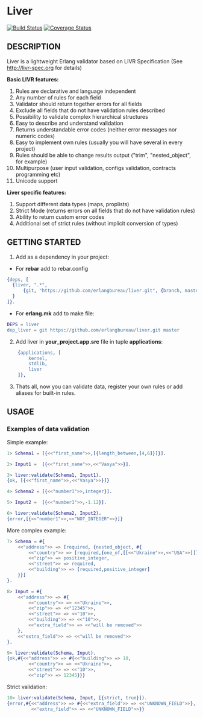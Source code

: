 # Liver
[![Build Status](https://travis-ci.org/erlangbureau/liver.svg?branch=master)](https://travis-ci.org/erlangbureau/liver)
[![Coverage Status](https://coveralls.io/repos/github/erlangbureau/liver/badge.svg?branch=master)](https://coveralls.io/github/erlangbureau/liver?branch=master)

## DESCRIPTION

Liver is a lightweight Erlang validator based on LIVR Specification (See http://livr-spec.org for details)

**Basic LIVR features:**

1. Rules are declarative and language independent
2. Any number of rules for each field
3. Validator should return together errors for all fields
4. Exclude all fields that do not have validation rules described
5. Possibility to validate complex hierarchical structures
6. Easy to describe and understand validation
7. Returns understandable error codes (neither error messages nor numeric codes)
8. Easy to implement own rules (usually you will have several in every project)
9. Rules should be able to change results output ("trim", "nested_object", for example)
10. Multipurpose (user input validation, configs validation, contracts programming etc)
11. Unicode support

**Liver specific features:**
1. Support different data types (maps, proplists)
2. Strict Mode (returns errors on all fields that do not have validation rules)
3. Ability to return custom error codes
4. Additional set of strict rules (without implicit conversion of types)


## GETTING STARTED
1. Add as a dependency in your project:
  * For **rebar** add to rebar.config
  ```erl
{deps, [
    {liver, ".*",
        {git, "https://github.com/erlangbureau/liver.git", {branch, master}}
    }
]}.
```

  * For **erlang.mk** add to make file:
```erl
DEPS = liver
dep_liver = git https://github.com/erlangbureau/liver.git master
```

2. Add liver in **your_project.app.src** file in tuple **applications**:
```erl
    {applications, [
        kernel,
        stdlib,
        liver
    ]},
```
3. Thats all, now you can validate data, register your own rules or add aliases for built-in rules.

## USAGE
### Examples of data validation

Simple example:
```erl
1> Schema1 = [{<<"first_name">>,[{length_between,[4,6]}]}].

2> Input1 =  [{<<"first_name">>,<<"Vasya">>}].

3> liver:validate(Schema1, Input1).
{ok, [{<<"first_name">>,<<"Vasya">>}]}

4> Schema2 = [{<<"number1">>,integer}].

5> Input2 =  [{<<"number1">>,-1.12}].

6> liver:validate(Schema2, Input2).
{error,[{<<"number1">>,<<"NOT_INTEGER">>}]}
```

More complex example:
```erl
7> Schema = #{
    <<"address">> => [required, {nested_object, #{
        <<"country">> => [required,{one_of,[[<<"Ukraine">>,<<"USA">>]]}],
        <<"zip">> => positive_integer,
        <<"street">> => required,
        <<"building">> => [required,positive_integer]
    }}]
}.

8> Input = #{
    <<"address">> => #{
        <<"country">> => <<"Ukraine">>,
        <<"zip">> => <<"12345">>,
        <<"street">> => <<"10">>,
        <<"building">> => <<"10">>,
        <<"extra_field">> => <<"will be removed">>
    },
    <<"extra_field">> => <<"will be removed">>
}.

9> liver:validate(Schema, Input).
{ok,#{<<"address">> => #{<<"building">> => 10,
        <<"country">> => <<"Ukraine">>,
        <<"street">> => <<"10">>,
        <<"zip">> => 12345}}}
```

Strict validation:
```erl
10> liver:validate(Schema, Input, [{strict, true}]).
{error,#{<<"address">> => #{<<"extra_field">> => <<"UNKNOWN_FIELD">>},
         <<"extra_field">> => <<"UNKNOWN_FIELD">>}}
```

